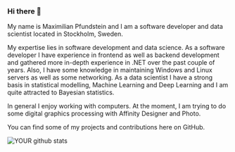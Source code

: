 ### Hi there 👋

My name is Maximilian Pfundstein and I am a software developer and data scientist located in Stockholm, Sweden.

My expertise lies in software development and data science. As a software developer I have experience in frontend as well as backend development and gathered more in-depth experience in .NET over the past couple of years. Also, I have some knowledge in maintaining Windows and Linux servers as well as some networking. As a data scientist I have a strong basis in statistical modelling, Machine Learning and Deep Learning and I am quite attracted to Bayesian statistics.

In general I enjoy working with computers. At the moment, I am trying to do some digital graphics processing with Affinity Designer and Photo.

You can find some of my projects and contributions here on GitHub.

![YOUR github stats](https://github-readme-stats.vercel.app/api?username=flennic)
